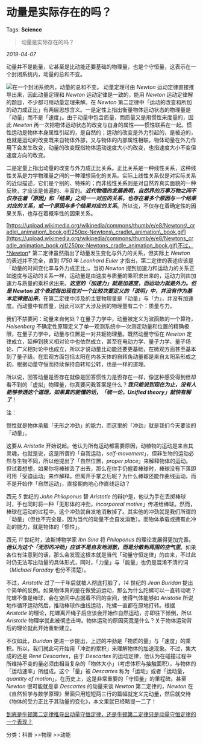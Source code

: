 # 动量是实际存在的吗？

Tags: **Science**

> 动量是实际存在的吗？

*2019-04-07*

动量并不是能量，它甚至是比动能还要基础的物理量，也是个守恒量，这表示在一个封闭系统内，动量的总和不变。 

![](https://pic4.zhimg.com/50/v2-b669931bb7d5e4fa8c715dc0c3cbea38_hd.jpg?source=1940ef5c)在一个封闭系统内，动量的总和不变。 动量定理可由 *Newton* 运动定律直接推导出来，因此动量定理和 *Newton* 运动定律是一致的，能用 *Newton* 运动定律解的题目，不少都可用动量定理来解。在 *Newton* 第二定律中「运动的改变和所加的动力成正比」有两层思想含义。一是定性上指出衡量物体运动状态的物理量是「动量」而不是「速度」。由于动量中包含质量，而质量又是用惯性来度量的，因此 *Newton* 再一次把物体运动状态的改变与自身的属性——惯性联系在一起。惯性运动是物体本身属性引起的，是自然的；运动的改变是外力引起的，是被迫的，也就是运动的改变既来自物体外部，又与物体的内部属性相联。物体动量在外力作用下会发生改变，动量的改变既指物体运动速度大小的改变，也指速度大小不变但速度方向的改变。

二是定量上指出动量的改变与外力成正比关系。正比关系是一种线性关系，这种线性关系是力学物理量之间的一种理想简化的关系。实际上线性关系仅是对实际关系的近似描述，它们是个别的、特殊的；而非线性关系则是对自然界真实面貌的一种反映，才应该是普遍的、丰富的。***近代物理的发展表明，自然界的万事万物之间不仅存在着「原因」和「结果」之间一一对应的关系，也存在着多个原因与一个结果对应的关系，或一个原因与多个结果对应的关系***。所以说，不仅存在着确定性的因果关系，也存在着概率性的因果关系。

[https://upload.wikimedia.org/wikipedia/commons/thumb/e/e8/Newtons\_cradle\_animation\_book.gif/250px-Newtons\_cradle\_animation\_book.gif](https://upload.wikimedia.org/wikipedia/commons/thumb/e/e8/Newtons_cradle_animation_book.gif/250px-Newtons_cradle_animation_book.gif)不过，*Newton* 第二定律虽然指出了动量发生变化与外力的关系，但实际上 *Newton* 的表述并不完全，直到 *1750* 年 *Leonhard Euler* 才指出，第二定律的表述应该是「动量的时间变化率与外力成正比」。当初 *Newton* 提到加速力和运动力的关系正如速度与运动的关系一样，运动量是由速度与质量的乘积求出来的，运动力则由加速力与质量的乘积求出来。***这里的「加速力」就是加速度，而运动力就是外力。但是 Newton 这个表述指出现在对一个比较次要定义的「说明」中，并没有作为基本定律提出来***，在第二定律中涉及的主要物理量是「动量」与「力」，并没有加速度。而动量中有质量，因此可以扩大涉及到的物理量有二个：质量与力。

我们不禁要问：动量来自何处？在量子力学中，动量被定义为波函数的一个算符，*Heisenberg* 不确定性原理定义了单一观测系统中一次测定动量和位置的精确极限，在量子力学中，动量与位置是一对共轭物理量。既然动量守恒在 *Newton* 定律成立，延伸到狭义相对论中也依然成立，甚至在电动力学、量子力学、量子场论、广义相对论中也成立，所以才说动量比动能还要更基础，在微观方面甚至基本到了量子级。在宏观方面包括太阳在内各天体的自转角动量都是来自太阳系形成之初，根据动量守恒而持续保持自转和公转，也是一样的道理。

所以说，回答动量是否存在就像是回答惯性力是否存在一样，像这种感受得到但却看不到的「虚拟」物理量，你真要问我答案是什么？***我只能说到现在为止，没有人能够参透这个道理，如果真的能懂的话，「统一论，Unified theory」就快有解了***！

  


注：

惯性就是物体承载「无形之冲劲」的能力，而这里的「冲劲」就是我们今天要谈的「动量」。

这要从 *Aristotle* 开始说起。他认为所有运动都需要原因，动植物的运动是来自其灵魂，也就是说，这是所谓的「自我运动，*self-movement*」，但非生物的运动必然与生物不同，所以他提出了「自然位置，*proper place*」来解释物体的运动。但试着想想，如果你将棒球丢了出去，那么在你手仍握着棒球时，棒球没有下落即可用「受迫运动」来作解释。但离开手掌之后呢？为什么棒球还能作曲线运动，而不是开始作「自然运动」，直接朝向地心作直线运动？

西元 *5* 世纪的 *John Philoponus* 替 *Aristotle* 的辩护是，他认为手在丢掷棒球时，手也同时将一种「无形体的冲劲，*incorporeal motive*」传递给棒球。然而，棒球在运动的过程中，这个冲劲就自发地消散掉了。其实他的冲劲就是我们所谓的「动量」（但也不完全是，因为当代的动量不会自发消散）。而物体承载或拥有此冲劲的能力，就是物体的「惯性」。

西元 *11* 世纪时，波斯博物学家 *Ibn Sina* 将 *Philoponus* 的理论发展得更加完善。***他认为这个「无形的冲劲」应该不是自发地消散，而是分散到周围的空气里***。如果各位有注意到的话，那么会发现这根本就是当代「动量守恒定律」的由来，不过此时仍无法写出动量的具体形式，同时，「力量」与「能量」也仍是混淆不清的词（*Michael Faraday* 也分不清楚）。

  


不过，*Aristotle* 过了一千年后就被人彻底打脸了，*14* 世纪的 *Jean Buridan* 提出个简单的反例。如果物体真的是在做受迫运动，那么为什么陀螺可以一直转动呢？陀螺不像是棒球，会在空间中占据着不同的空间，使得气体能够如 *Aristotle* 所说地作循环运动然后，推动棒球作曲线运动，陀螺一直都在原地打转。根据 *Aristotle* 的理论，陀螺离开绳子后应该会开始作自然运动，亦即往下倾倒，所以 *Aristotle* 物理学就此被彻底击垮。物体运动的原因究竟是什么？关于物体运动背后的理论就此开始重新建立。

不仅如此，*Buridan* 更进一步提出，上述的冲劲是「物质的量」与「速度」的乘积。所以，我们就此可开始用「冲劲的累积」来理解物体的加速现象。不过，集大成的还是 *René Descartes*，由于 *Descartes* 的运动定律，他认为在碰撞过程中所维持不变的量必须由相当复杂的「物体大小」（考虑体积与接触面积），与物体的「运动速率」所组成。这个「量」被 *Descartes* 称为「运动」或者「运动量，*quantity of motio*n」，在历史上，这是非常重要的「守恒量」的里程碑。甚至 *Newton* 很可能就是拿 *Descartes* 的动量来谈 *Newton* 第二定律的，*Newton* 在《自然哲学与数学原理》里面只用短短两三行的篇幅就定义完动量，然后就交待《物体的受力正比于其动量的变化》，本文里就已经略提一二了！

[到底是牛顿第二定律推导出动量守恒定律，还是牛顿第二定律只是动量守恒定律的一个表现？](https://www.zhihu.com/question/40584094)  


分类：科普 >>物理 >>动能

